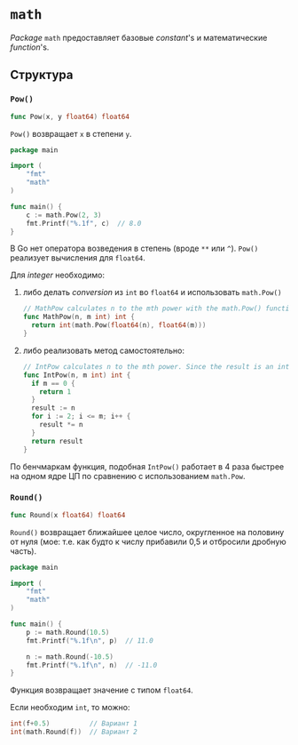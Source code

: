 # `math`

*Package* `math` предоставляет базовые *constant*'s и математические *function*'s.

## Структура

### `Pow()`

```go
func Pow(x, y float64) float64
```

`Pow()` возвращает `x` в степени `y`.

```go
package main

import (
	"fmt"
	"math"
)

func main() {
	c := math.Pow(2, 3)
	fmt.Printf("%.1f", c)  // 8.0
}
```

В Go нет оператора возведения в степень (вроде `**` или `^`). `Pow()` реализует вычисления для `float64`. 

Для *integer* необходимо:

1. либо делать *conversion* из `int` во `float64` и использовать `math.Pow()`

   ```go
   // MathPow calculates n to the mth power with the math.Pow() function
   func MathPow(n, m int) int {
     return int(math.Pow(float64(n), float64(m)))
   }
   ```

2. либо реализовать метод самостоятельно:

   ```go
   // IntPow calculates n to the mth power. Since the result is an int, it is assumed that m is a positive power
   func IntPow(n, m int) int {
     if m == 0 {
       return 1
     }
     result := n
     for i := 2; i <= m; i++ {
       result *= n
     }
     return result
   }
   ```

По бенчмаркам функция, подобная `IntPow()` работает в 4 раза быстрее на одном ядре ЦП по сравнению с использованием `math.Pow`.



  

  

### `Round()`

```go
func Round(x float64) float64
```

`Round()` возвращает ближайшее целое число, округленное на половину от нуля (мое: т.е. как будто к числу прибавили 0,5 и отбросили дробную часть).

```go
package main

import (
	"fmt"
	"math"
)

func main() {
	p := math.Round(10.5)
	fmt.Printf("%.1f\n", p)  // 11.0

	n := math.Round(-10.5)
	fmt.Printf("%.1f\n", n)  // -11.0
}

```

Функция возвращает значение с типом `float64`.

Если необходим `int`, то можно:

```go
int(f+0.5)          // Вариант 1
int(math.Round(f))  // Вариант 2
```

